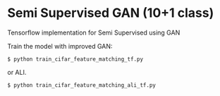 # Semi Supervised GAN (10+1 class)

Tensorflow implementation for Semi Supervised using GAN


Train the model with improved GAN:

    $ python train_cifar_feature_matching_tf.py

or ALI. 

    $ python train_cifar_feature_matching_ali_tf.py

